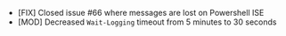 
- [FIX] Closed issue #66 where messages are lost on Powershell ISE
- [MOD] Decreased `Wait-Logging` timeout from 5 minutes to 30 seconds
